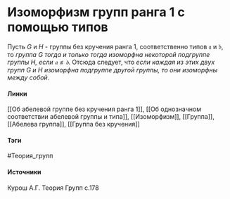 # Изоморфизм групп ранга 1 с помощью типов
Пусть $G$ и $H$ - группы без кручения ранга 1, соответственно типов $\mathfrak{a}$ и $\mathfrak{b}$, то *группа $G$ тогда и только тогда изоморфна некоторой подгруппе группы $H$, если $\mathfrak{a}\leq\mathfrak{b}$*. Отсюда следует, что *если каждая из этих двух групп $G$ и $H$ изоморфна подгруппе другой группы, то они изоморфны между собой.*

#### Линки
 [[Об абелевой группе без кручения ранга 1]],
 [[Об однозначном соответствии абелевой группы и типа]],
 [[Изоморфизм]], 
 [[Группа]],
 [[Абелева группа]],
 [[Группа без кручения]]
#### Тэги
 #Теория_групп 
#### Источники
 Курош А.Г. Теория Групп с.178